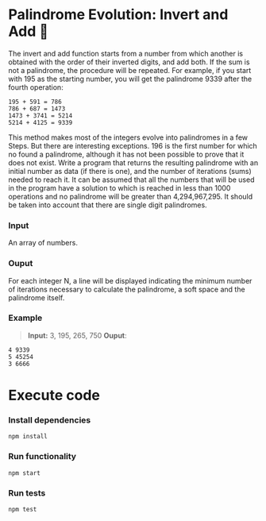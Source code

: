 # Palindrome Evolution: Invert and Add :cherry_blossom:

The invert and add function starts from a number from which another is obtained with the order of their
inverted digits, and add both. If the sum is not a palindrome, the procedure will be repeated.
For example, if you start with 195 as the starting number, you will get the palindrome 9339
after the fourth operation:

```
195 + 591 = 786
786 + 687 = 1473
1473 + 3741 = 5214
5214 + 4125 = 9339
```

This method makes most of the integers evolve into palindromes in a few
Steps. But there are interesting exceptions. 196 is the first number for which no
found a palindrome, although it has not been possible to prove that it does not exist.
Write a program that returns the resulting palindrome with an initial number as data
(if there is one), and the number of iterations (sums) needed to reach it.
It can be assumed that all the numbers that will be used in the program have a solution to
which is reached in less than 1000 operations and no palindrome will be greater than
4,294,967,295. It should be taken into account that there are single digit palindromes.

### Input
An array of numbers.

### Ouput
For each integer N, a line will be displayed indicating the minimum number of iterations
necessary to calculate the palindrome, a soft space and the palindrome itself.

### Example
>**Input:** 3, 195, 265, 750
>**Ouput**: 
```
4 9339
5 45254
3 6666
```

# Execute code

### Install dependencies
`npm install`

### Run functionality
`npm start`

### Run tests
`npm test`
